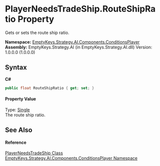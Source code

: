 # PlayerNeedsTradeShip.RouteShipRatio Property 
 

Gets or sets the route ship ratio.

**Namespace:**&nbsp;<a href="N_EmptyKeys_Strategy_AI_Components_ConditionsPlayer">EmptyKeys.Strategy.AI.Components.ConditionsPlayer</a><br />**Assembly:**&nbsp;EmptyKeys.Strategy.AI (in EmptyKeys.Strategy.AI.dll) Version: 1.0.0.0 (1.0.0.0)

## Syntax

**C#**<br />
``` C#
public float RouteShipRatio { get; set; }
```


#### Property Value
Type: <a href="http://msdn2.microsoft.com/en-us/library/3www918f" target="_blank">Single</a><br />The route ship ratio.

## See Also


#### Reference
<a href="T_EmptyKeys_Strategy_AI_Components_ConditionsPlayer_PlayerNeedsTradeShip">PlayerNeedsTradeShip Class</a><br /><a href="N_EmptyKeys_Strategy_AI_Components_ConditionsPlayer">EmptyKeys.Strategy.AI.Components.ConditionsPlayer Namespace</a><br />